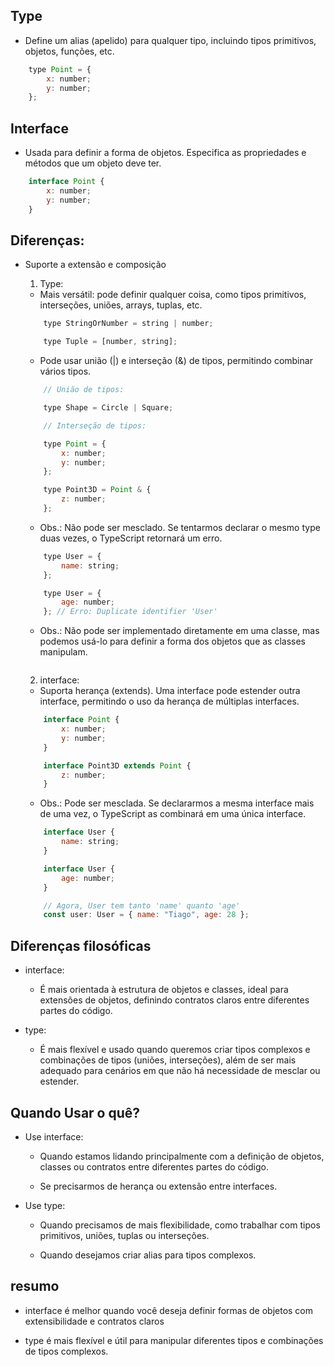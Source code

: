 ## Type

* Define um alias (apelido) para qualquer tipo, incluindo tipos primitivos, objetos, funções, etc.

```js
    type Point = {
        x: number;
        y: number;
    };
```

## Interface

* Usada para definir a forma de objetos. Especifica as propriedades e métodos que um objeto deve ter.

```js
    interface Point {
        x: number;
        y: number;
    }
```

## Diferenças:

* Suporte a extensão e composição

    1. Type:

    - Mais versátil: pode definir qualquer coisa, como tipos primitivos, interseções, uniões, arrays, tuplas, etc.

    ```js
        type StringOrNumber = string | number;

        type Tuple = [number, string];
    ```

    - Pode usar união (|) e interseção (&) de tipos, permitindo combinar vários tipos.

    ```js
        // União de tipos:

        type Shape = Circle | Square;
    ```

    ```js
        // Interseção de tipos:

        type Point = {
            x: number;
            y: number;
        };

        type Point3D = Point & {
            z: number;
        };
    ```

    - Obs.: Não pode ser mesclado. Se tentarmos declarar o mesmo type duas vezes, o TypeScript retornará um erro.

    ```js
        type User = {
            name: string;
        };

        type User = {
            age: number;
        }; // Erro: Duplicate identifier 'User'
    ```

    - Obs.: Não pode ser implementado diretamente em uma classe, mas podemos usá-lo para definir a forma dos objetos que as classes manipulam.

    ```js
    ```

    2. interface:

    - Suporta herança (extends). Uma interface pode estender outra interface, permitindo o uso da herança de múltiplas interfaces.

    ```js
        interface Point {
            x: number;
            y: number;
        }

        interface Point3D extends Point {
            z: number;
        }
    ```

    - Obs.: Pode ser mesclada. Se declararmos a mesma interface mais de uma vez, o TypeScript as combinará em uma única interface.

    ```js
        interface User {
            name: string;
        }

        interface User {
            age: number;
        }

        // Agora, User tem tanto 'name' quanto 'age'
        const user: User = { name: "Tiago", age: 28 };
    ```

## Diferenças filosóficas

* interface:

    - É mais orientada à estrutura de objetos e classes, ideal para extensões de objetos, definindo contratos claros entre diferentes partes do código.

* type:

    - É mais flexível e usado quando queremos criar tipos complexos e combinações de tipos (uniões, interseções), além de ser mais adequado para cenários em que não há necessidade de mesclar ou estender.

## Quando Usar o quê?

* Use interface:

    - Quando estamos lidando principalmente com a definição de objetos, classes ou contratos entre diferentes partes do código.

    - Se precisarmos de herança ou extensão entre interfaces.

* Use type:

    - Quando precisamos de mais flexibilidade, como trabalhar com tipos primitivos, uniões, tuplas ou interseções.

    - Quando desejamos criar alias para tipos complexos.

## resumo

* interface é melhor quando você deseja definir formas de objetos com extensibilidade e contratos claros

* type é mais flexível e útil para manipular diferentes tipos e combinações de tipos complexos.
